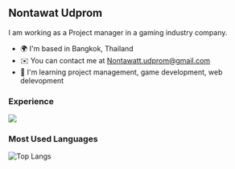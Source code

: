 Nontawat Udprom
---------------

I am working as a Project manager in a gaming industry company. 

* 🌍  I'm based in Bangkok, Thailand
* ✉️  You can contact me at [Nontawatt.udprom@gmail.com](mailto:Nontawatt.udprom@gmail.com)
* 🧠  I'm learning project management, game development, web delevopment

### Experience
<p align="left">
  <a href="https://skillicons.dev">
    <img src="https://skillicons.dev/icons?i=cs,cpp,py,html,css,js,react,godot,unity,git,notion,figma,firebase" />
  </a>
</p>


### Most Used Languages
![Top Langs](https://github-readme-stats.vercel.app/api/top-langs/?username=anuraghazra&layout=compact)
